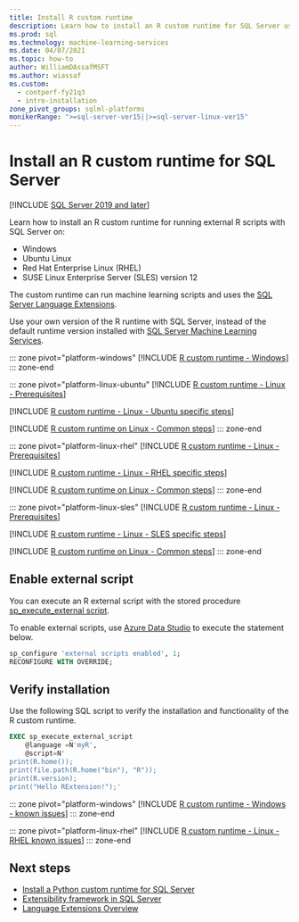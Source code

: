 ```yaml
---
title: Install R custom runtime
description: Learn how to install an R custom runtime for SQL Server using Language Extensions. The Python custom runtime can run machine learning scripts.
ms.prod: sql
ms.technology: machine-learning-services
ms.date: 04/07/2021
ms.topic: how-to
author: WilliamDAssafMSFT
ms.author: wiassaf
ms.custom:
  - contperf-fy21q3
  - intro-installation
zone_pivot_groups: sqlml-platforms
monikerRange: ">=sql-server-ver15||>=sql-server-linux-ver15"
---
```

# Install an R custom runtime for SQL Server

[!INCLUDE [SQL Server 2019 and later](../../includes/applies-to-version/sqlserver2019.md)]

Learn how to install an R custom runtime for running external R scripts with SQL Server on:

+ Windows
+ Ubuntu Linux
+ Red Hat Enterprise Linux (RHEL)
+ SUSE Linux Enterprise Server (SLES) version 12

The custom runtime can run machine learning scripts and uses the [SQL Server Language Extensions](../../language-extensions/language-extensions-overview.md).

Use your own version of the R runtime with SQL Server, instead of the default runtime version installed with [SQL Server Machine Learning Services](../sql-server-machine-learning-services.md).

::: zone pivot="platform-windows"
[!INCLUDE [R custom runtime - Windows](includes/custom-runtime-r-windows.md)]
::: zone-end

::: zone pivot="platform-linux-ubuntu"
[!INCLUDE [R custom runtime - Linux - Prerequisites](includes/custom-runtime-r-linux-prerequisites.md)]

[!INCLUDE [R custom runtime - Linux - Ubuntu specific steps](includes/custom-runtime-r-linux-ubuntu.md)]

[!INCLUDE [R custom runtime on Linux - Common steps](includes/custom-runtime-r-linux-common.md)]
::: zone-end

::: zone pivot="platform-linux-rhel"
[!INCLUDE [R custom runtime - Linux - Prerequisites](includes/custom-runtime-r-linux-prerequisites.md)]

[!INCLUDE [R custom runtime - Linux - RHEL specific steps](includes/custom-runtime-r-linux-rhel.md)]

[!INCLUDE [R custom runtime on Linux - Common steps](includes/custom-runtime-r-linux-common.md)]
::: zone-end

::: zone pivot="platform-linux-sles"
[!INCLUDE [R custom runtime - Linux - Prerequisites](includes/custom-runtime-r-linux-prerequisites.md)]

[!INCLUDE [R custom runtime - Linux - SLES specific steps](includes/custom-runtime-r-linux-sles.md)]

[!INCLUDE [R custom runtime on Linux - Common steps](includes/custom-runtime-r-linux-common.md)]
::: zone-end

## Enable external script

You can execute an R external script with the stored procedure [sp_execute_external script](../../relational-databases/system-stored-procedures/sp-execute-external-script-transact-sql.md).

To enable external scripts, use [Azure Data Studio](../../azure-data-studio/what-is-azure-data-studio.md) to execute the statement below.

```sql
sp_configure 'external scripts enabled', 1;
RECONFIGURE WITH OVERRIDE;  
```

## Verify installation

Use the following SQL script to verify the installation and functionality of the R custom runtime.

```sql
EXEC sp_execute_external_script
	@language =N'myR',
	@script=N'
print(R.home());
print(file.path(R.home("bin"), "R"));
print(R.version);
print("Hello RExtension!");'
```

::: zone pivot="platform-windows"
[!INCLUDE [R custom runtime - Windows - known issues](includes/custom-runtime-r-windows-known-issues.md)]
::: zone-end

::: zone pivot="platform-linux-rhel"
[!INCLUDE [R custom runtime - Linux - RHEL known issues](includes/custom-runtime-r-linux-known-issues-rhel.md)]
::: zone-end

## Next steps

+ [Install a Python custom runtime for SQL Server](custom-runtime-python.md)
+ [Extensibility framework in SQL Server](../concepts/extensibility-framework.md)
+ [Language Extensions Overview](../../language-extensions/language-extensions-overview.md)
